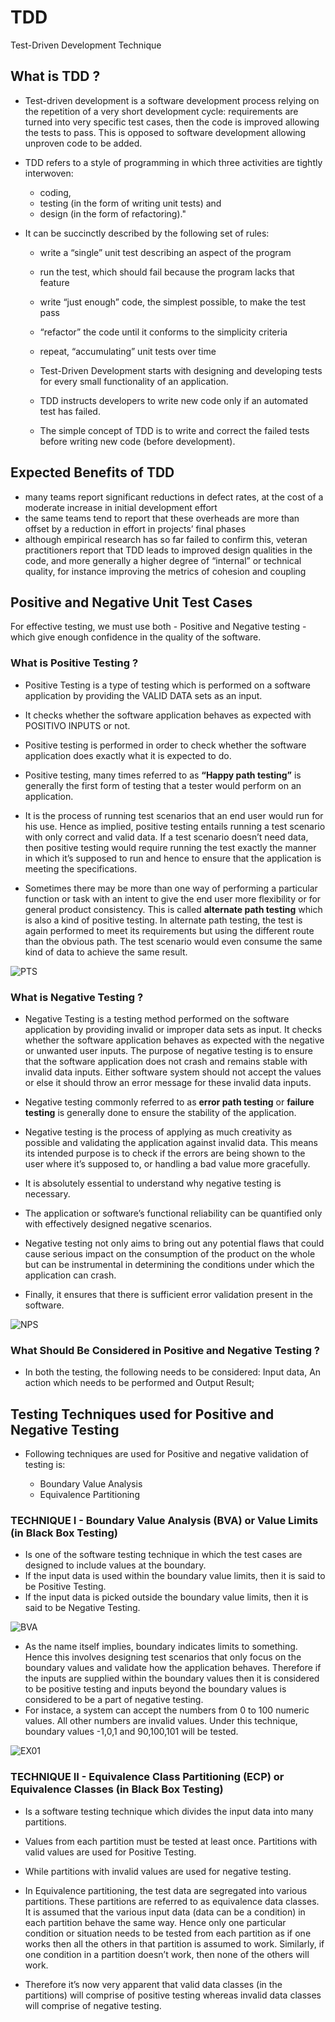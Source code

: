 # TDD
Test-Driven Development Technique

## What is TDD ?

- Test-driven development is a software development process relying on the repetition of a very short development cycle: requirements are turned into very specific test cases, then the code is improved allowing the tests to pass. This is opposed to software development allowing unproven code to be added.

- TDD refers to a style of programming in which three activities are tightly interwoven: 

   - coding, 
   - testing (in the form of writing unit tests) and 
   - design (in the form of refactoring)."

- It can be succinctly described by the following set of rules:

   - write a “single” unit test describing an aspect of the program   
   - run the test, which should fail because the program lacks that feature
   - write “just enough” code, the simplest possible, to make the test pass
   - “refactor” the code until it conforms to the simplicity criteria 
   - repeat, “accumulating” unit tests over time
   
   - Test-Driven Development starts with designing and developing tests for every small functionality of an application. 
   - TDD instructs developers to write new code only if an automated test has failed. 
   - The simple concept of TDD is to write and correct the failed tests before writing new code (before development).
 
## Expected Benefits of TDD

- many teams report significant reductions in defect rates, at the cost of a moderate increase in initial development effort
- the same teams tend to report that these overheads are more than offset by a reduction in effort in projects’ final phases
- although empirical research has so far failed to confirm this, veteran practitioners report that TDD leads to improved design qualities in the code, and more generally a higher degree of “internal” or technical quality, for instance improving the metrics of cohesion and coupling


## Positive and Negative Unit Test Cases

For effective testing, we must use both - Positive and Negative testing - which give enough confidence in the quality of the software. 

### What is Positive Testing ?

- Positive Testing is a type of testing which is performed on a software application by providing the VALID DATA sets as an input. 
- It checks whether the software application behaves as expected with POSITIVO INPUTS or not. 
- Positive testing is performed in order to check whether the software application does exactly what it is expected to do.

- Positive testing, many times referred to as **“Happy path testing”** is generally the first form of testing that a tester would perform on an application. 

- It is the process of running test scenarios that an end user would run for his use. Hence as implied, positive testing entails running a test scenario with only correct and valid data. If a test scenario doesn’t need data, then positive testing would require running the test exactly the manner in which it’s supposed to run and hence to ensure that the application is meeting the specifications. 
- Sometimes there may be more than one way of performing a particular function or task with an intent to give the end user more flexibility or for general product consistency. This is called **alternate path testing** which is also a kind of positive testing. In alternate path testing, the test is again performed to meet its requirements but using the different route than the obvious path. The test scenario would even consume the same kind of data to achieve the same result.

![PTS](https://github.com/aridiosilva/TDD/blob/main/Positive_testing_AridioSilva.jpg)

### What is Negative Testing ?

- Negative Testing is a testing method performed on the software application by providing invalid or improper data sets as input. It checks whether the software application behaves as expected with the negative or unwanted user inputs. The purpose of negative testing is to ensure that the software application does not crash and remains stable with invalid data inputs. Either software system should not accept the values or else it should throw an error message for these invalid data inputs.

- Negative testing commonly referred to as **error path testing** or **failure testing** is generally done to ensure the stability of the application.

- Negative testing is the process of applying as much creativity as possible and validating the application against invalid data. This means its intended purpose is to check if the errors are being shown to the user where it’s supposed to, or handling a bad value more gracefully.
- It is absolutely essential to understand why negative testing is necessary.
- The application or software’s functional reliability can be quantified only with effectively designed negative scenarios. 
- Negative testing not only aims to bring out any potential flaws that could cause serious impact on the consumption of the product on the whole but can be instrumental in determining the conditions under which the application can crash. 
- Finally, it ensures that there is sufficient error validation present in the software.

![NPS](https://github.com/aridiosilva/TDD/blob/main/Negative_testing_AridioSilva.jpg)

### What Should Be Considered in Positive and Negative Testing ?

- In both the testing, the following needs to be considered:  Input data,  An action which needs to be performed  and Output Result;

## Testing Techniques used for Positive and Negative Testing

- Following techniques are used for Positive and negative validation of testing is:

   - Boundary Value Analysis
   - Equivalence Partitioning
   
 ### TECHNIQUE I - Boundary Value Analysis (BVA) or Value Limits (in Black Box Testing)
 
- Is one of the software testing technique in which the test cases are designed to include values at the boundary. 
- If the input data is used within the boundary value limits, then it is said to be Positive Testing. 
- If the input data is picked outside the boundary value limits, then it is said to be Negative Testing.

![BVA](https://github.com/aridiosilva/TDD/blob/main/Negative_PositiveTesting-Valid_Invalid_Input-Boundary_or_LimitValues_AridioSilva.jpg)

- As the name itself implies, boundary indicates limits to something. Hence this involves designing test scenarios that only focus on the boundary values and validate how the application behaves. Therefore if the inputs are supplied within the boundary values then it is considered to be positive testing and inputs beyond the boundary values is considered to be a part of negative testing.
-  For instace, a system can accept the numbers from 0 to 100 numeric values. All other numbers are invalid values. Under this technique, boundary values -1,0,1 and 90,100,101 will be tested.

![EX01](https://github.com/aridiosilva/TDD/blob/main/Example_of_Positive_Negative_Testing_and_Boundary_Value%20Limits_AridioSilva.jpg)


### TECHNIQUE II - Equivalence Class Partitioning (ECP) or Equivalence Classes (in Black Box Testing)

- Is a software testing technique which divides the input data into many partitions.
- Values from each partition must be tested at least once. Partitions with valid values are used for Positive Testing. 
- While partitions with invalid values are used for negative testing.

- In Equivalence partitioning, the test data are segregated into various partitions. These partitions are referred to as equivalence data classes. It is assumed that the various input data (data can be a condition) in each partition behave the same way. Hence only one particular condition or situation needs to be tested from each partition as if one works then all the others in that partition is assumed to work. Similarly, if one condition in a partition doesn’t work, then none of the others will work.  
- Therefore it’s now very apparent that valid data classes (in the partitions) will comprise of positive testing whereas invalid data classes will comprise of negative testing.

